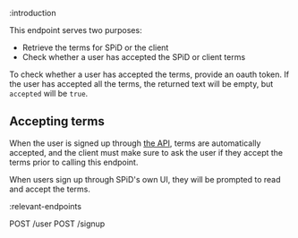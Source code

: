 :introduction

This endpoint serves two purposes:

* Retrieve the terms for SPiD or the client
* Check whether a user has accepted the SPiD or client terms

To check whether a user has accepted the terms, provide an oauth token. If the
user has accepted all the terms, the returned text will be empty, but `accepted`
will be `true`.

## Accepting terms

When the user is signed up through [the API](/endpoints/POST/signup), terms
are automatically accepted, and the client must make sure to ask the user if
they accept the terms prior to calling this endpoint.

When users sign up through SPiD's own UI, they will be prompted to read and
accept the terms.

:relevant-endpoints

POST /user
POST /signup
